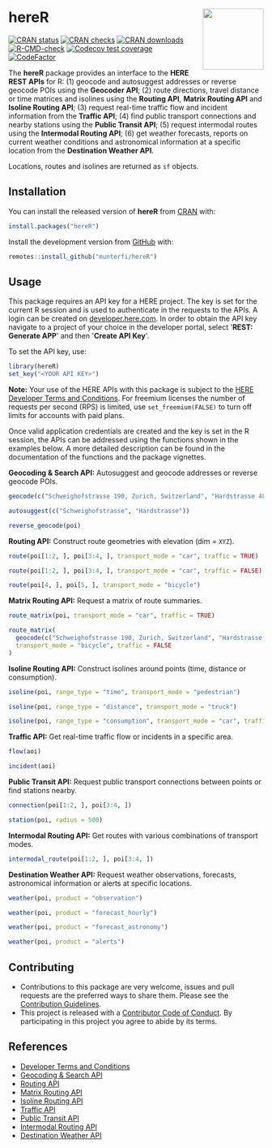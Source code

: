 # hereR <img src="man/figures/logo.svg" align="right" alt="" width="120" />

<!-- badges: start -->

[![CRAN status](https://www.r-pkg.org/badges/version/hereR)](https://CRAN.R-project.org/package=hereR)
[![CRAN checks](https://badges.cranchecks.info/worst/hereR.svg)](https://cran.r-project.org/web/checks/check_results_hereR.html)
[![CRAN downloads](https://cranlogs.r-pkg.org/badges/last-month/hereR?color=brightgreen)](https://CRAN.R-project.org/package=hereR)
[![R-CMD-check](https://github.com/munterfi/hereR/actions/workflows/check-standard.yaml/badge.svg)](https://github.com/munterfi/hereR/actions/workflows/check-standard.yaml)
[![Codecov test coverage](https://codecov.io/gh/munterfi/hereR/branch/master/graph/badge.svg)](https://app.codecov.io/gh/munterfi/hereR?branch=master)
[![CodeFactor](https://www.codefactor.io/repository/github/munterfi/hereR/badge)](https://www.codefactor.io/repository/github/munterfi/hereR)

<!-- badges: end -->

The **hereR** package provides an interface to the **HERE REST APIs** for R:
(1) geocode and autosuggest addresses or reverse geocode POIs using the **Geocoder API**;
(2) route directions, travel distance or time matrices and isolines using the **Routing API**, **Matrix Routing API** and **Isoline Routing API**;
(3) request real-time traffic flow and incident information from the **Traffic API**;
(4) find public transport connections and nearby stations using the **Public Transit API**;
(5) request intermodal routes using the **Intermodal Routing API**;
(6) get weather forecasts, reports on current weather conditions and astronomical information at a specific location from the **Destination Weather API**.

Locations, routes and isolines are returned as `sf` objects.

## Installation

You can install the released version of **hereR** from [CRAN](https://CRAN.R-project.org/package=hereR/) with:

```r
install.packages("hereR")
```

Install the development version from [GitHub](https://github.com/munterfi/hereR/) with:

```r
remotes::install_github("munterfi/hereR")
```

## Usage

This package requires an API key for a HERE project. The key is set for the current R session and is used to authenticate in the requests to the APIs. A login can be created on [developer.here.com](https://developer.here.com/). In order to obtain the API key navigate to a project of your choice in the developer portal, select '**REST: Generate APP**' and then '**Create API Key**'.

To set the API key, use:

```r
library(hereR)
set_key("<YOUR API KEY>")
```

**Note:** Your use of the HERE APIs with this package is subject to the [HERE Developer Terms and Conditions](https://developer.here.com/terms-and-conditions). For freemium licenses the number of requests per second (RPS) is limited, use `set_freemium(FALSE)` to turn off limits for accounts with paid plans.

Once valid application credentials are created and the key is set in the R session, the APIs can be addressed using the functions shown in the examples below. A more detailed description can be found in the documentation of the functions and the package vignettes.

**Geocoding & Search API:** Autosuggest and geocode addresses or reverse geocode POIs.

```r
geocode(c("Schweighofstrasse 190, Zurich, Switzerland", "Hardstrasse 48, Zurich, Switzerland"))

autosuggest(c("Schweighofstrasse", "Hardstrasse"))

reverse_geocode(poi)
```

**Routing API:** Construct route geometries with elevation (dim = `XYZ`).

```r
route(poi[1:2, ], poi[3:4, ], transport_mode = "car", traffic = TRUE)

route(poi[1:2, ], poi[3:4, ], transport_mode = "car", traffic = FALSE)

route(poi[4, ], poi[5, ], transport_mode = "bicycle")
```

**Matrix Routing API:** Request a matrix of route summaries.

```r
route_matrix(poi, transport_mode = "car", traffic = TRUE)

route_matrix(
  geocode(c("Schweighofstrasse 190, Zurich, Switzerland", "Hardstrasse 48, Zurich, Switzerland")),
  transport_mode = "bicycle", traffic = FALSE
)
```

**Isoline Routing API:** Construct isolines around points (time, distance or consumption).

```r
isoline(poi, range_type = "time", transport_mode = "pedestrian")

isoline(poi, range_type = "distance", transport_mode = "truck")

isoline(poi, range_type = "consumption", transport_mode = "car", traffic = FALSE)
```

**Traffic API:** Get real-time traffic flow or incidents in a specific area.

```r
flow(aoi)

incident(aoi)
```

**Public Transit API:** Request public transport connections between points or find stations nearby.

```r
connection(poi[1:2, ], poi[3:4, ])

station(poi, radius = 500)
```

**Intermodal Routing API:** Get routes with various combinations of transport modes.

```r
intermodal_route(poi[1:2, ], poi[3:4, ])
```

**Destination Weather API:** Request weather observations, forecasts, astronomical information or alerts at specific locations.

```r
weather(poi, product = "observation")

weather(poi, product = "forecast_hourly")

weather(poi, product = "forecast_astronomy")

weather(poi, product = "alerts")
```

## Contributing

- Contributions to this package are very welcome, issues and pull requests are the preferred ways to share them. Please see the [Contribution Guidelines](https://github.com/munterfi/hereR/blob/master/.github/CONTRIBUTING.md).
- This project is released with a [Contributor Code of Conduct](https://github.com/munterfi/hereR/blob/master/.github/CODE_OF_CONDUCT.md). By participating in this project you agree to abide by its terms.

## References

- [Developer Terms and Conditions](https://developer.here.com/terms-and-conditions)
- [Geocoding & Search API](https://www.here.com/docs/bundle/geocoding-and-search-api-v7-api-reference/page/index.html)
- [Routing API](https://www.here.com/docs/bundle/routing-api-developer-guide-v8/page/README.html)
- [Matrix Routing API](https://www.here.com/docs/bundle/matrix-routing-api-developer-guide/page/README.html)
- [Isoline Routing API](https://www.here.com/docs/bundle/isoline-routing-api-developer-guide-v8/page/README.html)
- [Traffic API](https://www.here.com/docs/bundle/traffic-api-v7-api-reference/page/index.html)
- [Public Transit API](https://www.here.com/docs/bundle/public-transit-api-developer-guide/page/README.html)
- [Intermodal Routing API](https://www.here.com/docs/bundle/intermodal-routing-api-developer-guide/page/README.html)
- [Destination Weather API](https://www.here.com/docs/bundle/destination-weather-api-v3-api-reference/page/index.html)
